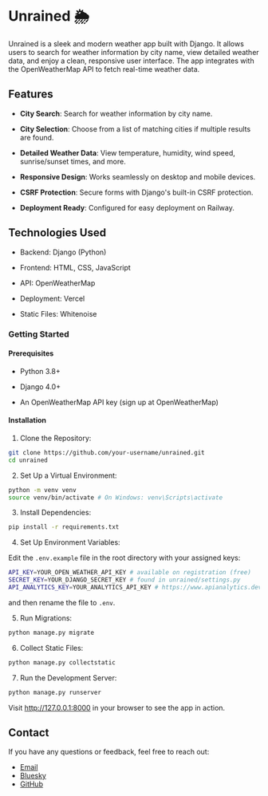 # Unrained 🌦️

Unrained is a sleek and modern weather app built with Django. It allows users to search for weather information by city name, view detailed weather data, and enjoy a clean, responsive user interface. The app integrates with the OpenWeatherMap API to fetch real-time weather data.

## Features

-   **City Search**: Search for weather information by city name.

-   **City Selection**: Choose from a list of matching cities if multiple results are found.

-   **Detailed Weather Data**: View temperature, humidity, wind speed, sunrise/sunset times, and more.

-   **Responsive Design**: Works seamlessly on desktop and mobile devices.

-   **CSRF Protection**: Secure forms with Django's built-in CSRF protection.

-   **Deployment Ready**: Configured for easy deployment on Railway.

## Technologies Used

-   Backend: Django (Python)

-   Frontend: HTML, CSS, JavaScript

-   API: OpenWeatherMap

-   Deployment: Vercel

-   Static Files: Whitenoise

### Getting Started

#### Prerequisites

-   Python 3.8+

-   Django 4.0+

-   An OpenWeatherMap API key (sign up at OpenWeatherMap)

#### Installation

1. Clone the Repository:

```bash
git clone https://github.com/your-username/unrained.git
cd unrained
```

2. Set Up a Virtual Environment:

```bash
python -m venv venv
source venv/bin/activate # On Windows: venv\Scripts\activate
```

3. Install Dependencies:

```bash
pip install -r requirements.txt
```

4. Set Up Environment Variables:

Edit the `.env.example` file in the root directory with your assigned keys:

```bash
API_KEY=YOUR_OPEN_WEATHER_API_KEY # available on registration (free)
SECRET_KEY=YOUR_DJANGO_SECRET_KEY # found in unrained/settings.py
API_ANALYTICS_KEY=YOUR_ANALYTICS_API_KEY # https://www.apianalytics.dev/
```

and then rename the file to `.env`.

5. Run Migrations:

```bash
python manage.py migrate
```

6. Collect Static Files:

```bash
python manage.py collectstatic
```

7. Run the Development Server:

```bash
python manage.py runserver
```

Visit http://127.0.0.1:8000 in your browser to see the app in action.

## Contact

If you have any questions or feedback, feel free to reach out:

-   [Email](mailto:alex@devarno.com)
-   [Bluesky](https://bsky.app/profile/devarno.com/)
-   [GitHub](https://github.com/Dev4rno/)
